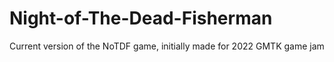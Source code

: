 # Night-of-The-Dead-Fisherman
Current version of the NoTDF game, initially made for 2022 GMTK game jam
